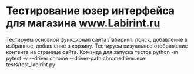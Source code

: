 # Тестирование юзер интерфейса для магазина www.Labirint.ru
Тестируем основной функционал сайта Лабиринт: поиск, добавление в избранное, добавление в корзину.
Тестируем визуальное отображение контента на странице сайта.
Команда для запуска тестов python -m pytest -v --driver chrome --driver-path chromedriver.exe tests/test_labirint.py
